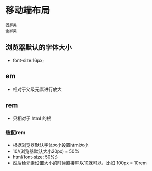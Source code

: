# 移动端布局
    固屏类
    全屏类

## 浏览器默认的字体大小
*   font-size:16px;

## em
*   相对于父级元素进行放大
## rem
*   只相对于 html 的根

### 适配rem
*   根据浏览器默认字体大小设置html大小
*   10/(浏览器默认大小20px) = 50%
*   html{font-size: 50%;}
*   然后给元素设置大小的时候直接除以10就可以，比如 100px = 10rem

